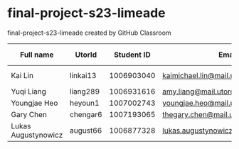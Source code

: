 # final-project-s23-limeade
final-project-s23-limeade created by GitHub Classroom

| Full name | UtorId | Student ID | Email | Best way to connect | Slack Username |
|---|---|---|---|---|---|
| Kai Lin  | linkai13  | 1006903040  | kaimichael.lin@mail.utoronto.ca  | Discord Maplepolis#9384 | Kai Lin  |
| Yuqi Liang | liang289 | 1006931616 | amy.liang@mail.utoronto.ca | Discord: Ami#3491 | Amy Liang |
| Youngjae Heo | heyoun1  | 1007002743  | youngjae.heo@mail.utoronto.ca  | youngjaeheo2002#0834 | Youngjae Heo  |
| Gary Chen  |chengar6   |1007193065   |thegary.chen@mail.utoronto.ca   | garry#2501   |Gary Chen   |
| Lukas Augustynowicz  | august66  | 1006877328  | lukas.augustynowicz@mail.utoronto.ca  | instabiliity#8530  | Lukas Augustynowicz  |
